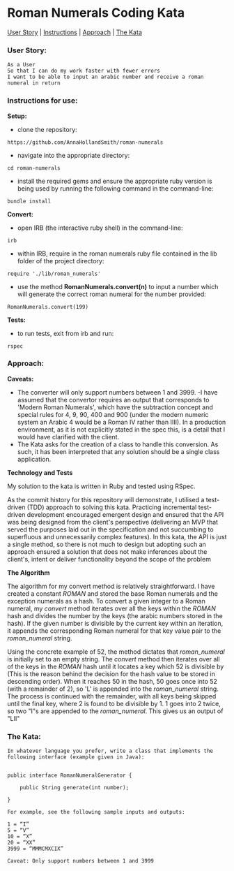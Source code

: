 # Roman Numerals Coding Kata
 [User Story](#user-story) | [Instructions](#instructions) | [Approach](#approach) | [The Kata](#the-kata)

### <a name="user-story">User Story:</a>
```
As a User
So that I can do my work faster with fewer errors
I want to be able to input an arabic number and receive a roman numeral in return
```
### <a name="instructions">Instructions for use:</a>

**Setup:**

- clone the repository:
```
https://github.com/AnnaHollandSmith/roman-numerals
```

- navigate into the appropriate directory:
```
cd roman-numerals
```

- install the required gems and ensure the appropriate ruby version is being used by running the following command in the command-line:
```
bundle install
```

**Convert:**

- open IRB (the interactive ruby shell) in the command-line:
```
irb
```
- within IRB, require in the roman numerals ruby file contained in the lib folder of the project directory:
```
require './lib/roman_numerals'
```
- use the method **RomanNumerals.convert(n)** to input a number which will generate the correct roman numeral for the number provided:
```
RomanNumerals.convert(199)
```
**Tests:**

- to run tests, exit from irb and run:
```
rspec
```

### <a name="approach">Approach:</a>

**Caveats:**

- The converter will only support numbers between 1 and 3999.
-I have assumed that the convertor requires an output that corresponds to 'Modern Roman Numerals', which have the subtraction concept and special rules for 4, 9, 90, 400 and 900 (under the modern numeric system an Arabic 4 would be a Roman IV rather than IIII). In a production environment, as it is not explicitly stated in the spec this, is a detail that I would have clarified with the client.
- The Kata asks for the creation of a class to handle this conversion. As such, it has been interpreted that any solution should be a single class application.

**Technology and Tests**

My solution to the kata is written in Ruby and tested using RSpec.

As the commit history for this repository will demonstrate, I utilised a test-driven (TDD) approach to solving this kata. Practicing incremental test-driven development encouraged emergent design and ensured that the API was being designed from the client's perspective (delivering an MVP that served the purposes laid out in the specification and not succumbing to superfluous and unnecessarily complex features). In this kata, the API is just a single method, so there is not much to design but adopting such an approach ensured a solution that does not make inferences about the client's, intent or deliver functionality beyond the scope of the problem

**The Algorithm**

The algorithm for my convert method is relatively straightforward. I have created a constant _ROMAN_ and stored the base Roman numerals and the exception numerals as a hash. To convert a given integer to a Roman numeral, my _convert_ method iterates over all the keys within the _ROMAN_ hash and divides the number by the keys (the arabic numbers stored in the hash). If the given number is divisible by the current key within an iteration, it appends the corresponding Roman numeral for that key value pair to the _roman_numeral_ string.

Using the concrete example of 52, the method dictates that _roman_numeral_ is initially set to an empty string. The _convert_ method then iterates over all of the keys in the _ROMAN_ hash until it locates a key which 52 is divisible by (This is the reason behind the decision for the hash value to be stored in descending order). When it reaches 50 in the hash, 50 goes once into 52 (with a remainder of 2), so 'L' is appended into the _roman_numeral_ string. The process is continued with the remainder, with all keys being skipped until the final key, where 2 is found to be divisible by 1. 1 goes into 2 twice, so two "I"s are appended to the _roman_numeral_. This gives us an output of "LII"

### <a name=the-kata>The Kata:</a>
```
In whatever language you prefer, write a class that implements the following interface (example given in Java):


public interface RomanNumeralGenerator {

    public String generate(int number);

}

For example, see the following sample inputs and outputs:

1 = “I”
5 = “V”
10 = “X”
20 = “XX”
3999 = “MMMCMXCIX”

Caveat: Only support numbers between 1 and 3999
```
